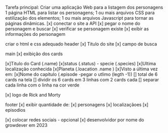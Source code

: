 Tarefa principal: Criar uma aplicação Web para a listagem dos personagens
1 página HTML para listar os personagens;
1 ou mais arquivos CSS para estilização dos elementos;
1 ou mais arquivos Javascript para tornar as páginas dinâmicas.
[x] conectar o site a API [x] pegar o nome do personagem e buscar [x] verificar se personagem existe [x] exibir as informações do personagem

criar o html e css adequado
header
[x] Titulo do site [x] campo de busca

main
[x] exibição dos cards

[x]Titulo do Card (.name)
[x]status (.status) - specie (.species)
[x]Ultima localização conhecida
[x]Planeta (.loacation .name )
[x]Visto a última vez em:
[x]Nome do capítulo (.episode -pegar o utlimo (legth -1))
[] total de 6 cards na tela [] dividir os 6 cards em 3 linhas com 2 cards cada [] separar cada linha com o linha na cor verde

[x] logo de Rick and Morty

footer
[x] exibir quantidade de: [x] personagens [x] localizaçãoes [x] episodios

[x] colocar redes sociais - opcional [x] desenvolvidor por nome do growdever em 2023